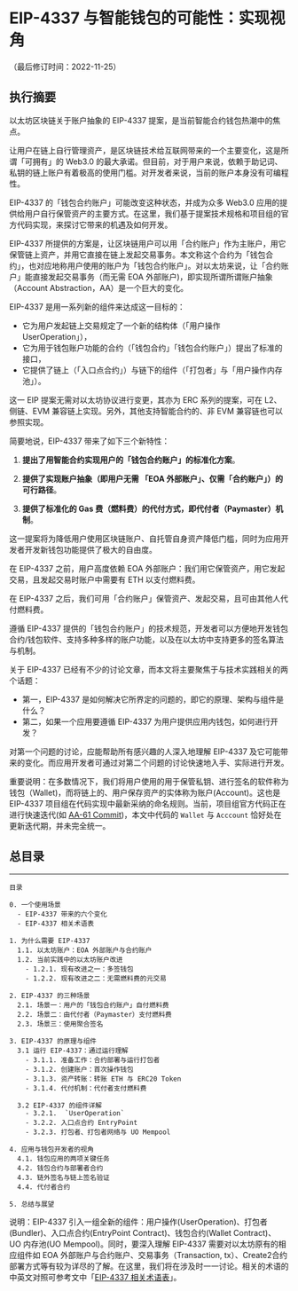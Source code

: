 # EIP-4337 与智能钱包的可能性：实现视角

（最后修订时间：2022-11-25）

## 执行摘要

以太坊区块链关于账户抽象的 EIP-4337 提案，是当前智能合约钱包热潮中的焦点。

让用户在链上自行管理资产，是区块链技术给互联网带来的一个主要变化，这是所谓「可拥有」的 Web3.0 的最大承诺。但目前，对于用户来说，依赖于助记词、私钥的链上账户有着极高的使用门槛。对开发者来说，当前的账户本身没有可编程性。

EIP-4337 的「钱包合约账户」可能改变这种状态，并成为众多 Web3.0 应用的提供给用户自行保管资产的主要方式。在这里，我们基于提案技术规格和项目组的官方代码实现，来探讨它带来的机遇及如何开发。

EIP-4337 所提供的方案是，让区块链用户可以用「合约账户」作为主账户，用它保管链上资产，并用它直接在链上发起交易事务。本文称这个合约为「钱包合约」，也对应地称用户使用的账户为「钱包合约账户」。对以太坊来说，让「合约账户」能直接发起交易事务（而无需 EOA 外部账户)，即实现所谓所谓账户抽象（Account Abstraction，AA）是一个巨大的变化。

EIP-4337 是用一系列新的组件来达成这一目标的：

- 它为用户发起链上交易规定了一个新的结构体（「用户操作 UserOperation」），
- 它为用于钱包账户功能的合约（「钱包合约」「钱包合约账户」）提出了标准的接口，
- 它提供了链上（「入口点合约」）与链下的组件（「打包者」与「用户操作内存池」）。

这一 EIP 提案无需对以太坊协议进行变更，其亦为 ERC 系列的提案，可在 L2、侧链、EVM 兼容链上实现。另外，其他支持智能合约的、非 EVM 兼容链也可以参照实现。

简要地说，EIP-4337 带来了如下三个新特性：

1. **提出了用智能合约实现用户的「钱包合约账户」的标准化方案**。

2. **提供了实现账户抽象（即用户无需 「EOA 外部账户」、仅需「合约账户」）的可行路径**。

3. **提供了标准化的 Gas 费（燃料费）的代付方式，即代付者（Paymaster）机制**。

这一提案将为降低用户使用区块链账户、自托管自身资产降低门槛，同时为应用开发者开发新钱包功能提供了极大的自由度。

在 EIP-4337 之前，用户高度依赖 EOA 外部账户：我们用它保管资产，用它发起交易，且发起交易时账户中需要有 ETH 以支付燃料费。

在 EIP-4337 之后，我们可用「合约账户」保管资产、发起交易，且可由其他人代付燃料费。

遵循 EIP-4337 提供的「钱包合约账户」的技术规范，开发者可以方便地开发钱包合约/钱包软件、支持多种多样的账户功能，以及在以太坊中支持更多的签名算法与机制。

关于 EIP-4337 已经有不少的讨论文章，而本文将主要聚焦于与技术实践相关的两个话题：

- 第一，EIP-4337 是如何解决它所界定的问题的，即它的原理、架构与组件是什么？
- 第二，如果一个应用要遵循 EIP-4337 为用户提供应用内钱包，如何进行开发？

对第一个问题的讨论，应能帮助所有感兴趣的人深入地理解 EIP-4337 及它可能带来的变化。而应用开发者可通过对第二个问题的讨论快速地入手、实际进行开发。

重要说明：在多数情况下，我们将用户使用的用于保管私钥、进行签名的软件称为钱包（Wallet)，而将链上的、用户保存资产的实体称为账户(Account)。这也是 EIP-4337 项目组在代码实现中最新采纳的命名规则。当前，项目组官方代码正在进行快速迭代(如 [AA-61 Commit](https://github.com/eth-infinitism/account-abstraction/commit/695e490484dbf380b9135d30b57037a0428514aa))，本文中代码的 `Wallet` 与 `Acccount` 恰好处在更新迭代期，并未完全统一。

## 总目录

---

    目录

    0. 一个使用场景
      - EIP-4337 带来的六个变化
      - EIP-4337 相关术语表

    1. 为什么需要 EIP-4337
      1.1. 以太坊账户：EOA 外部账户与合约账户
      1.2. 当前实践中的以太坊账户改进
        - 1.2.1. 现有改进之一：多签钱包
        - 1.2.2. 现有改进之二：无需燃料费的元交易

    2. EIP-4337 的三种场景
      2.1. 场景一：用户的「钱包合约账户」自付燃料费
      2.2. 场景二：由代付者（Paymaster）支付燃料费
      2.3. 场景三：使用聚合签名

    3. EIP-4337 的原理与组件
      3.1 运行 EIP-4337：通过运行理解
        - 3.1.1. 准备工作：合约部署与运行打包者
        - 3.1.2. 创建账户：首次操作钱包
        - 3.1.3. 资产转账：转账 ETH 与 ERC20 Token
        - 3.1.4. 代付机制：代付者支付燃料费

      3.2 EIP-4337 的组件详解
        - 3.2.1.  `UserOperation`
        - 3.2.2. 入口点合约 EntryPoint
        - 3.2.3. 打包者、打包者网络与 UO Mempool

    4. 应用与钱包开发者的视角
      4.1. 钱包应用的两项关键任务
      4.2. 钱包合约与部署者合约
      4.3. 链外签名与链上签名验证
      4.4. 代付者合约

    5. 总结与展望

说明：EIP-4337 引入一组全新的组件：用户操作(UserOperation)、打包者(Bundler)、入口点合约(EntryPoint Contract)、钱包合约(Wallet Contract)、 UO 内存池(UO Mempool)。同时，要深入理解 EIP-4337 需要对以太坊原有的相应组件如 EOA 外部账户与合约账户、交易事务（Transaction, tx）、Create2合约部署方式等有较为详尽的了解。在这里，我们将在涉及时一一讨论。相关的术语的中英文对照可参考文中「[EIP-4337 相关术语表](glossary)」。
